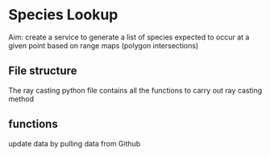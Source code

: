 # Species Lookup
Aim: create a service to generate a list of species expected to occur at a given point based on range maps (polygon intersections)
## File structure
The ray casting python file contains all the functions to carry out ray casting method
## functions
update data by pulling data from Github
